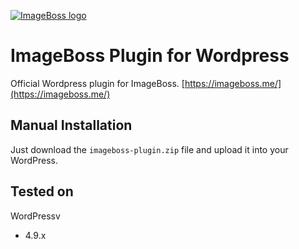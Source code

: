 [![ImageBoss logo](https://img.imageboss.me/width/180/https://imageboss.me/emails/logo-2@2x.png)](https://imageboss.me)

# ImageBoss Plugin for Wordpress

Official Wordpress plugin for ImageBoss.
[https://imageboss.me/](https://imageboss.me/)

## Manual Installation
Just download the `imageboss-plugin.zip` file and upload it into your WordPress.

## Tested on
WordPressv
  - 4.9.x
